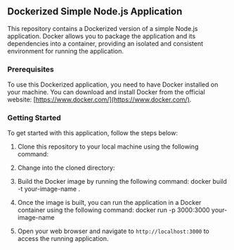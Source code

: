 ## Dockerized Simple Node.js Application

This repository contains a Dockerized version of a simple Node.js application. Docker allows you to package the application and its dependencies into a container, providing an isolated and consistent environment for running the application.

### Prerequisites

To use this Dockerized application, you need to have Docker installed on your machine. You can download and install Docker from the official website: [https://www.docker.com/](https://www.docker.com/).

### Getting Started

To get started with this application, follow the steps below:

1. Clone this repository to your local machine using the following command:

2. Change into the cloned directory:


3. Build the Docker image by running the following command:
      docker build -t your-image-name .

4. Once the image is built, you can run the application in a Docker container using the following command:
      docker run -p 3000:3000 your-image-name

5. Open your web browser and navigate to `http://localhost:3000` to access the running application.

